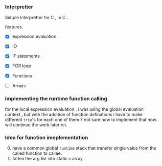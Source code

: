 ### Interpretter

Simple Interpretter for C , in C . 

features. 

- [x] expression evaluation
- [X] IO
- [X] IF statements
- [X] FOR loop
- [X] Functions
- [ ] Arrays



### implementing the runtime function calling 

for the local expression evaluation , i was using the 
global evaluation context , but with the addition of function
definations i have to make different `trie`'s for each one of them ? 
not sure how to implement that now. will continue the work later on. 


### Idea for function imeplementation 

0. have a common global `runtime` stack that transfer single value from the called function to callee. 
0. fatten the arg list into static c array. 